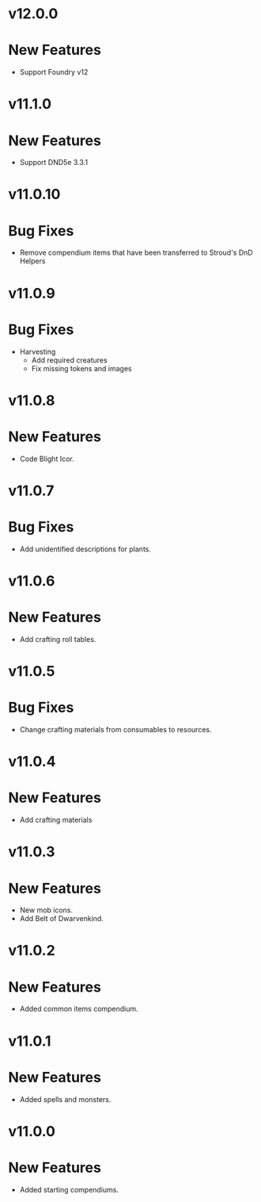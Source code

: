 # v12.0.0
# New Features
- Support Foundry v12
# v11.1.0
# New Features
- Support DND5e 3.3.1
# v11.0.10
# Bug Fixes
- Remove compendium items that have been transferred to Stroud's DnD Helpers
# v11.0.9
# Bug Fixes
- Harvesting
  - Add required creatures
  - Fix missing tokens and images
# v11.0.8
# New Features
- Code Blight Icor.
# v11.0.7
# Bug Fixes
- Add unidentified descriptions for plants.
# v11.0.6
# New Features
- Add crafting roll tables.
# v11.0.5
# Bug Fixes
- Change crafting materials from consumables to resources.
# v11.0.4
# New Features
- Add crafting materials
# v11.0.3
# New Features
- New mob icons.
- Add Belt of Dwarvenkind.
# v11.0.2
# New Features
- Added common items compendium.
# v11.0.1
# New Features
- Added spells and monsters.
# v11.0.0
# New Features
- Added starting compendiums.
